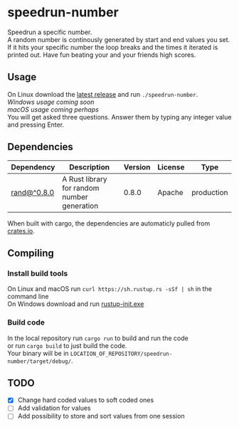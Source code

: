 # speedrun-number
Speedrun a specific number.<br>
A random number is continously generated by start and end values you set. If it hits your specific number the loop breaks and the times it iterated is printed out.
Have fun beating your and your friends high scores.

## Usage
On Linux download the [latest release](https://github.com/minced1/speedrun-number/releases) and run `./speedrun-number`. <br>
_Windows usage coming soon_<br>
_macOS usage coming perhaps_<br>
You will get asked three questions. Answer them by typing any integer value and pressing Enter.

## Dependencies
|Dependency|Description|Version|License|Type|
|----------|-----------|-------|-------|----|
|[rand@^0.8.0](https://github.com/rust-random/rand)|A Rust library for random number generation|0.8.0|Apache|production|

When built with cargo, the dependencies are automaticly pulled from [crates.io](https://crates.io/).

## Compiling
### Install build tools
On Linux and macOS run `curl https://sh.rustup.rs -sSf | sh` in the command line<br>
On Windows download and run [rustup-init.exe](https://win.rustup.rs)

### Build code
In the local repository run 
`cargo run`
to build and run the code<br>
or run
`cargo build`
to just build the code.<br>
Your binary will be in `LOCATION_OF_REPOSITORY/speedrun-number/target/debug/`.

## TODO
- [x] Change hard coded values to soft coded ones
- [ ] Add validation for values
- [ ] Add possibility to store and sort values from one session